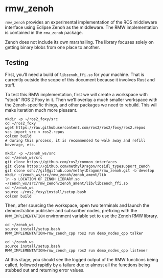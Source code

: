 # rmw_zenoh

`rmw_zenoh` provides an experimental implementation of the ROS middleware interface using Eclipse Zenoh as the middleware.
The RMW implementation is contained in the `rmw_zenoh` package.

Zenoh does not include its own marshalling.
The library focuses solely on getting binary blobs from one place to another.


## Testing

First, you'll need a build of `libzenoh_ffi.so` for your machine.
That is currently outside the scope of this document because it involves Rust and stuff.

To test this RMW implementation, first we will create a workspace with "stock" ROS 2 Foxy in it.
Then we'll overlay a much smaller workspace with the Zenoh-specific things, and other packages we need to rebuild.
This will make iteration much more pleasant.

```shell
mkdir -p ~/ros2_foxy/src
cd ~/ros2_foxy
wget https://raw.githubusercontent.com/ros2/ros2/foxy/ros2.repos
vcs import src < ros2.repos
colcon build
# during this process, it is recommended to walk away and refill beverage, etc.
```

```shell
mkdir -p ~/zenoh_ws/src
cd ~/zenoh_ws/src
git clone https://github.com/ros2/common_interfaces
git clone https://github.com/methylDragon/rosidl_typesupport_zenoh
git clone ssh://git@github.com/methylDragon/rmw_zenoh.git -b develop
mkdir ~/zenoh_ws/src/rmw_zenoh/zenoh_ament/lib
ln -s LOCATION_OF_ZENOH_LIBRARY.so ~/zenoh_ws/src/rmw_zenoh/zenoh_ament/lib/libzenoh_ffi.so
cd ~/zenoh_ws
source ~/ros2_foxy/install/setup.bash
colcon build
```

Then, after sourcing the workspace, open two terminals and launch the demonstration publisher and subscriber nodes, prefixing with the `RMW_IMPLEMENTATION` environment variable set to use the Zenoh RMW library.

```shell
cd ~/zenoh_ws
source install/setup.bash
RMW_IMPLEMENTATION=rmw_zenoh_cpp ros2 run demo_nodes_cpp talker
```

```shell
cd ~/zenoh_ws
source install/setup.bash
RMW_IMPLEMENTATION=rmw_zenoh_cpp ros2 run demo_nodes_cpp listener
```

At this stage, you should see the logged output of the RMW functions being called, followed rapidly by a failure due to almost all the functions being stubbed out and returning error values.
